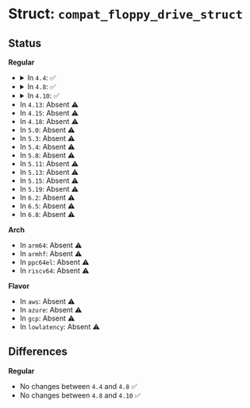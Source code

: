 # Struct: <code>compat_floppy_drive_struct</code>

## Status
<b>Regular</b>
<ul>
<li>
<details>
<summary>In <code>4.4</code>: ✅</summary>

```c
struct compat_floppy_drive_struct {
    signed char flags;
    compat_ulong_t spinup_date;
    compat_ulong_t select_date;
    compat_ulong_t first_read_date;
    short int probed_format;
    short int track;
    short int maxblock;
    short int maxtrack;
    compat_int_t generation;
    compat_int_t keep_data;
    compat_int_t fd_ref;
    compat_int_t fd_device;
    compat_int_t last_checked;
    compat_caddr_t dmabuf;
    compat_int_t bufblocks;
};
```
</details>
</li>
<li>
<details>
<summary>In <code>4.8</code>: ✅</summary>

```c
struct compat_floppy_drive_struct {
    signed char flags;
    compat_ulong_t spinup_date;
    compat_ulong_t select_date;
    compat_ulong_t first_read_date;
    short int probed_format;
    short int track;
    short int maxblock;
    short int maxtrack;
    compat_int_t generation;
    compat_int_t keep_data;
    compat_int_t fd_ref;
    compat_int_t fd_device;
    compat_int_t last_checked;
    compat_caddr_t dmabuf;
    compat_int_t bufblocks;
};
```
</details>
</li>
<li>
<details>
<summary>In <code>4.10</code>: ✅</summary>

```c
struct compat_floppy_drive_struct {
    signed char flags;
    compat_ulong_t spinup_date;
    compat_ulong_t select_date;
    compat_ulong_t first_read_date;
    short int probed_format;
    short int track;
    short int maxblock;
    short int maxtrack;
    compat_int_t generation;
    compat_int_t keep_data;
    compat_int_t fd_ref;
    compat_int_t fd_device;
    compat_int_t last_checked;
    compat_caddr_t dmabuf;
    compat_int_t bufblocks;
};
```
</details>
</li>
<li>
In <code>4.13</code>: Absent ⚠️
</li>
<li>
In <code>4.15</code>: Absent ⚠️
</li>
<li>
In <code>4.18</code>: Absent ⚠️
</li>
<li>
In <code>5.0</code>: Absent ⚠️
</li>
<li>
In <code>5.3</code>: Absent ⚠️
</li>
<li>
In <code>5.4</code>: Absent ⚠️
</li>
<li>
In <code>5.8</code>: Absent ⚠️
</li>
<li>
In <code>5.11</code>: Absent ⚠️
</li>
<li>
In <code>5.13</code>: Absent ⚠️
</li>
<li>
In <code>5.15</code>: Absent ⚠️
</li>
<li>
In <code>5.19</code>: Absent ⚠️
</li>
<li>
In <code>6.2</code>: Absent ⚠️
</li>
<li>
In <code>6.5</code>: Absent ⚠️
</li>
<li>
In <code>6.8</code>: Absent ⚠️
</li>
</ul>
<b>Arch</b>
<ul>
<li>
In <code>arm64</code>: Absent ⚠️
</li>
<li>
In <code>armhf</code>: Absent ⚠️
</li>
<li>
In <code>ppc64el</code>: Absent ⚠️
</li>
<li>
In <code>riscv64</code>: Absent ⚠️
</li>
</ul>
<b>Flavor</b>
<ul>
<li>
In <code>aws</code>: Absent ⚠️
</li>
<li>
In <code>azure</code>: Absent ⚠️
</li>
<li>
In <code>gcp</code>: Absent ⚠️
</li>
<li>
In <code>lowlatency</code>: Absent ⚠️
</li>
</ul>

## Differences
<b>Regular</b>
<ul>
<li>
No changes between <code>4.4</code> and <code>4.8</code> ✅
</li>
<li>
No changes between <code>4.8</code> and <code>4.10</code> ✅
</li>
</ul>
